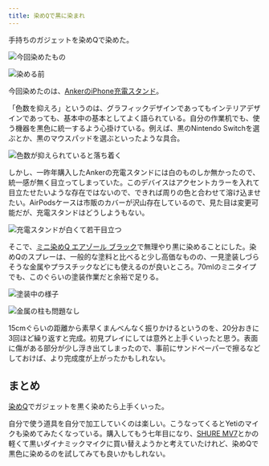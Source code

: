 ```yaml
---
title: 染めQで黒に染まれ
---
```

手持ちのガジェットを染めQで染めた。

![](https://lh5.googleusercontent.com/UqFseTfm78Xo4LVYS4dh8eUDdWqpO1ZHJhNeDnq8FU_h-cysnX2zFeWiH9qJkthSvTP4TAzFDA9xi1ca-RzQH23t5c5CYaCszgclZfXJs9lfZOxT9FxOegV8JmqgxDwnyWDrBbhY4kKat11dUwZhgg "今回染めたもの")

![](https://lh3.googleusercontent.com/zrzZ-zKAy0O1wd-zMbIF31NqPJWMQmnmHLJqGlFdJ0Ls9aZHrie7eoChrJPg2GdEq429T4Nzxs-Hq0mfbS5rnTpnifZc7tbMIZsDWQNMORFpNvK9DuF_A1iTqGUXxFqBv0lBsj7x0Z5rEAeslTiOTA "染める前")

今回染めたのは、[AnkerのiPhone充電スタンド](https://r7kamura.com/articles/2021-09-06-anker-iphone-stand)。

「色数を抑えろ」というのは、グラフィックデザインであってもインテリアデザインであっても、基本中の基本としてよく語られている。自分の作業机でも、使う機器を黒色に統一するよう心掛けている。例えば、黒のNintendo Switchを選ぶとか、黒のマウスパッドを選ぶといったような具合。

![](https://lh6.googleusercontent.com/YEy08ihol2y8I7QFwCvWmCKz6hovsR2GVf8wUuks115N7tHJRWYu8wOU9BYqn0AndD5K3cXzR7UfiSd9Jp61ZBjBTKIcq_S0v3ohfxTtcB8Zpdek7kT9zaBc4ovdF7dNTbJFTLPIjyqDTrvQum7rEw "色数が抑えられていると落ち着く")

しかし、一昨年購入したAnkerの充電スタンドには白のものしか無かったので、統一感が無く目立ってしまっていた。このデバイスはアクセントカラーを入れて目立たせたいような存在ではないので、できれば周りの色と合わせて溶け込ませたい。AirPodsケースは市販のカバーが沢山存在しているので、見た目は変更可能だが、充電スタンドはどうしようもない。

![](https://lh5.googleusercontent.com/L8N9taAvk7aXKncgC8zH_OlmfkW9WOiGGPGatpT48rHac8iOPhdlnCO71APTStr2SkwHR8lrl3WyJpuCrUa-vrR7zE5FqKppqFnYpShwU2pxY8bHrSpmGJpgvOwg6EUaHdlUV51SFYgSYtptegNyfg "充電スタンドが白くて若干目立つ")

そこで、[ミニ染めQ エアゾール ブラック](https://www.amazon.co.jp/dp/B003QMFUKO)で無理やり黒に染めることにした。染めQのスプレーは、一般的な塗料と比べると少し高価なものの、一見塗装しづらそうな金属やプラスチックなどにも使えるのが良いところ。70mlのミニタイプでも、このぐらいの塗装作業だと余裕で足りる。

![](https://lh5.googleusercontent.com/FLzyiawplurpSXsD8hSxTSnV7zvMAMH3dimOeq1sTN9keRQB8oC6EgVcf0b5H-D94tk9TPXuq8TwINoAE2-vIWXRpNla5fBpwJBtOMQa0YaIMqDh6AX6KPOMPHDvAUrd9LbO4UpDcxAEk_lE_bPIlw "塗装中の様子")

![](https://lh4.googleusercontent.com/Pf1-x1ppBu7xfnWXNBwQToL-k6HECQMeeQ1PQE7N3UqwNmkIllo75C574k8dUf9gseU4pQtsT4r4-rtgQPS1VBLF0BFrf5nwtVzPJRp3mQ18-1NABphR4QY3fQ6VyOPQM7N5K_WUOFUnzjCapydDig "金属の柱も問題なし")

15cmぐらいの距離から素早くまんべんなく振りかけるというのを、20分おきに3回ほど繰り返すと完成。初見プレイにしては意外と上手くいったと思う。表面に傷がある部分が少し浮き出てしまったので、事前にサンドペーパーで擦るなどしておけば、より完成度が上がったかもしれない。

まとめ
---

[染めQ](https://www.amazon.co.jp/dp/B003QMFUKO)でガジェットを黒く染めたら上手くいった。

自分で使う道具を自分で加工していくのは楽しい。こうなってくるとYetiのマイクも染めてみたくなっている。購入してもう七年目になり、[SHURE MV7](https://www.amazon.co.jp/dp/B08KY7G1GV)とかの軽くて黒いダイナミックマイクに買い替えようかと考えていたけれど、染めQで黒色に染めるのを試してみても良いかもしれない。

